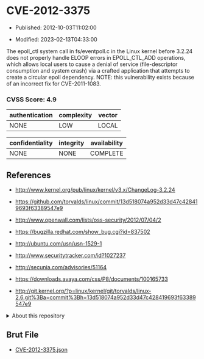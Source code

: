 # CVE-2012-3375

- Published: 2012-10-03T11:02:00

- Modified: 2023-02-13T04:33:00

The epoll_ctl system call in fs/eventpoll.c in the Linux kernel before 3.2.24 does not properly handle ELOOP errors in EPOLL_CTL_ADD operations, which allows local users to cause a denial of service (file-descriptor consumption and system crash) via a crafted application that attempts to create a circular epoll dependency. NOTE: this vulnerability exists because of an incorrect fix for CVE-2011-1083.

### CVSS Score: **4.9**

| authentication | complexity | vector |
| --- | --- | --- |
| NONE | LOW | LOCAL |

| confidentiality | integrity | availability |
| --- | --- | --- |
| NONE | NONE | COMPLETE |

## References

* http://www.kernel.org/pub/linux/kernel/v3.x/ChangeLog-3.2.24

* https://github.com/torvalds/linux/commit/13d518074a952d33d47c428419693f63389547e9

* http://www.openwall.com/lists/oss-security/2012/07/04/2

* https://bugzilla.redhat.com/show_bug.cgi?id=837502

* http://ubuntu.com/usn/usn-1529-1

* http://www.securitytracker.com/id?1027237

* http://secunia.com/advisories/51164

* https://downloads.avaya.com/css/P8/documents/100165733

* http://git.kernel.org/?p=linux/kernel/git/torvalds/linux-2.6.git%3Ba=commit%3Bh=13d518074a952d33d47c428419693f63389547e9

<details>
<summary>About this repository</summary> 

  This repository is part of the project [Live Hack CVE](https://github.com/Live-Hack-CVE). Main website can be found [www.live-hack.org](https://www.live-hack.org) 
  
  Made by [Sn0wAlice](https://github.com/Sn0wAlice) for the people that care about security and need to have a feed of the latest CVEs. Hope you enjoy it, don't forget to star the repo and follow me on [Twitter](https://twitter.com/Sn0wAlice) and [Github](https://github.com/Sn0wAlice). And that is my [personnal website](https://www.alice-snow.me/)

  - [Home Page](https://github.com/Live-Hack-CVE)
  - [Framework](https://github.com/Live-Hack-CVE/cve-framework)
  - [CVE database](https://github.com/Live-Hack-CVE/full_database)
  - [Changelog](https://github.com/Live-Hack-CVE/Changelog)
</details>

## Brut File

* [CVE-2012-3375.json](https://raw.githubusercontent.com/Live-Hack-CVE/full_database/main/cves/2012/CVE-2012-3375.json)

